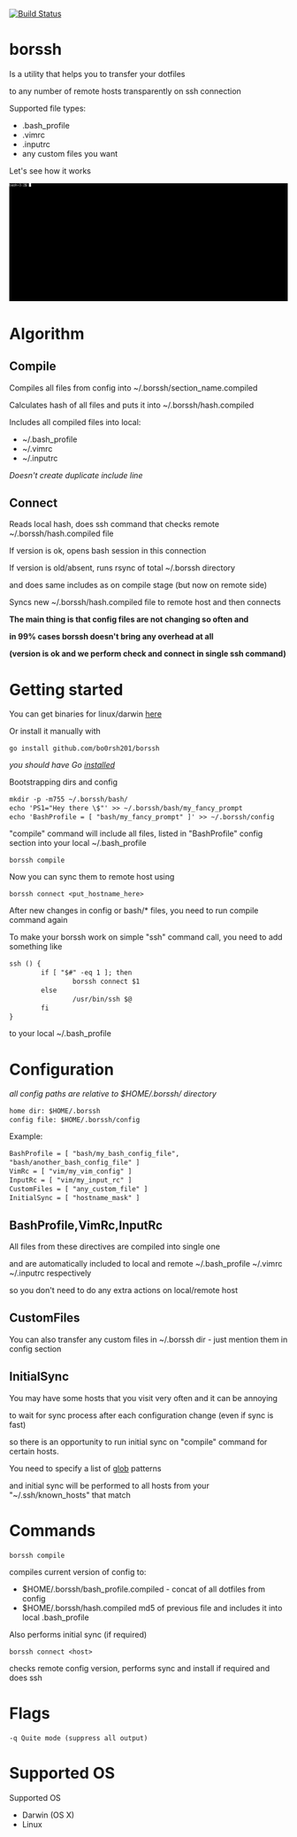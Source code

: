 [![Build Status](https://travis-ci.org/bo0rsh201/borssh.svg?branch=master)](https://travis-ci.org/bo0rsh201/borssh)
# borssh
Is a utility that helps you to transfer your dotfiles 

to any number of remote hosts transparently on ssh connection

Supported file types:
- .bash_profile
- .vimrc
- .inputrc
- any custom files you want

Let's see how it works

![intro](https://raw.githubusercontent.com/bo0rsh201/borssh/assets/record.gif)

# Algorithm

## Compile

Compiles all files from config into ~/.borssh/section_name.compiled

Calculates hash of all files and puts it into ~/.borssh/hash.compiled

Includes all compiled files into local:
- ~/.bash_profile
- ~/.vimrc
- ~/.inputrc

*Doesn't create duplicate include line*

## Connect
Reads local hash, does ssh command that checks remote ~/.borssh/hash.compiled file

If version is ok, opens bash session in this connection

If version is old/absent, runs rsync of total ~/.borssh directory 

and does same includes as on compile stage (but now on remote side)
 
Syncs new ~/.borssh/hash.compiled file to remote host and then connects

__The main thing is that config files are not changing so often and__ 

__in 99% cases borssh doesn't bring any overhead at all__

__(version is ok and we perform check and connect in single ssh command)__ 

# Getting started
You can get binaries for linux/darwin [here](https://github.com/bo0rsh201/borssh/releases/latest)

Or install it manually with
```
go install github.com/bo0rsh201/borssh
```
*you should have Go [installed](https://golang.org/doc/install)*

Bootstrapping dirs and config
```
mkdir -p -m755 ~/.borssh/bash/
echo 'PS1="Hey there \$"' >> ~/.borssh/bash/my_fancy_prompt
echo 'BashProfile = [ "bash/my_fancy_prompt" ]' >> ~/.borssh/config
```

"compile" command will include all files, listed in "BashProfile" config section
into your local ~/.bash_profile
```
borssh compile
``` 

Now you can sync them to remote host using 
```
borssh connect <put_hostname_here>
```

After new changes in config or bash/* files, you need to run compile command again

To make your borssh work on simple "ssh" command call, you need to add something like 
```
ssh () {
        if [ "$#" -eq 1 ]; then
                borssh connect $1
        else
                /usr/bin/ssh $@
        fi
}
```
to your local ~/.bash_profile

# Configuration
*all config paths are relative to $HOME/.borssh/ directory*
```
home dir: $HOME/.borssh
config file: $HOME/.borssh/config
```
Example:
```
BashProfile = [ "bash/my_bash_config_file", "bash/another_bash_config_file" ]
VimRc = [ "vim/my_vim_config" ]
InputRc = [ "vim/my_input_rc" ]
CustomFiles = [ "any_custom_file" ]
InitialSync = [ "hostname_mask" ]
```
## BashProfile,VimRc,InputRc

All files from these directives are compiled into single one 

and are automatically included to local and remote ~/.bash_profile ~/.vimrc ~/.inputrc respectively

so you don't need to do any extra actions on local/remote host

## CustomFiles

You can also transfer any custom files in ~/.borssh dir - just mention them in config section

## InitialSync

You may have some hosts that you visit very often and it can be annoying 

to wait for sync process after each configuration change (even if sync is fast)

so there is an opportunity to run initial sync on "compile" command for certain hosts.

You need to specify a list of [glob](https://en.wikipedia.org/wiki/Glob_(programming)) patterns 

and initial sync will be performed to all hosts from your "~/.ssh/known_hosts" that match

# Commands
```
borssh compile
```
compiles current version of config to:
- $HOME/.borssh/bash_profile.compiled - concat of all dotfiles from config
- $HOME/.borssh/hash.compiled md5 of previous file
and includes it into local .bash_profile

Also performs initial sync (if required)
```
borssh connect <host>
```
checks remote config version, performs sync and install if required and does ssh

# Flags
```
-q Quite mode (suppress all output)
```

# Supported OS
Supported OS
- Darwin (OS X)
- Linux